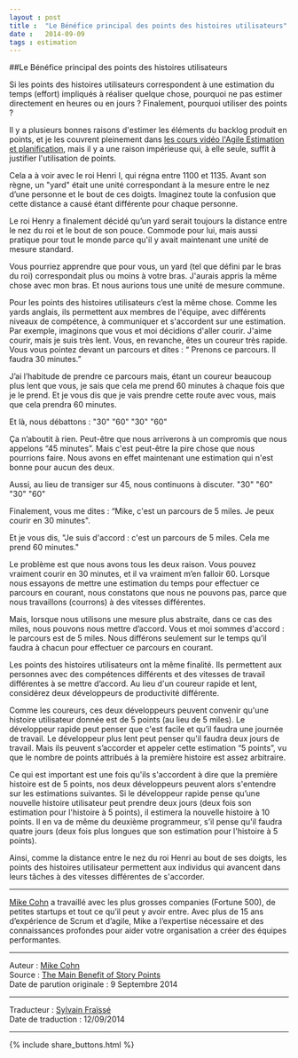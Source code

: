 ```yaml
---
layout : post
title :  "Le Bénéfice principal des points des histoires utilisateurs"
date :   2014-09-09
tags : estimation
---
```


##Le Bénéfice principal des points des histoires utilisateurs

Si les points des histoires utilisateurs correspondent à une estimation du temps (effort) impliqués à réaliser quelque chose, pourquoi ne pas estimer directement en heures ou en jours ? Finalement, pourquoi utiliser des points ?

Il y a plusieurs bonnes raisons d'estimer les éléments du backlog produit en points, et je les couvrent pleinement dans [les cours vidéo l'Agile Estimation et planification](https://www.frontrowagile.com/courses/agile-estimating-and-planning?_ga=1.251865609.1401542008.1410333838), mais il y a une raison impérieuse qui, à elle seule, suffit à justifier l'utilisation de points.

Cela a à voir avec le roi Henri I, qui régna entre 1100 et 1135. Avant son règne, un "yard" était une unité correspondant à la mesure entre le nez d’une personne et le bout de ces doigts. Imaginez toute la confusion que cette distance a causé étant différente pour chaque personne.

Le roi Henry a finalement décidé qu’un yard serait toujours la distance entre le nez du roi et le bout de son pouce. Commode pour lui, mais aussi pratique pour tout le monde parce qu'il y avait maintenant une unité de mesure standard.

Vous pourriez apprendre que pour vous, un yard (tel que défini par le bras du roi) correspondait plus ou moins à votre bras. J'aurais appris la même chose avec mon bras. Et nous aurions tous une unité de mesure commune.

Pour les points des histoires utilisateurs c’est la même chose. Comme les yards anglais, ils permettent aux membres de l'équipe, avec différents niveaux de compétence, à communiquer et s'accordent sur une estimation. Par exemple, imaginons que vous et moi décidions d'aller courir. J'aime courir, mais je suis très lent. Vous, en revanche, êtes un coureur très rapide. Vous vous pointez devant un parcours et dites : “ Prenons ce parcours. Il faudra 30 minutes.”

J’ai l’habitude de prendre ce parcours mais, étant un coureur beaucoup plus lent que vous, je sais que cela me prend 60 minutes à chaque fois que je le prend. Et je vous dis que je vais prendre cette route avec vous, mais que cela prendra 60 minutes.

Et là, nous débattons : "30" "60" "30" "60"

Ça n’aboutit à rien. Peut-être que nous arriverons à un compromis que nous appelons “45 minutes”. Mais c'est peut-être la pire chose que nous pourrions faire. Nous avons en effet maintenant une estimation qui n'est bonne pour aucun des deux.

Aussi, au lieu de transiger sur 45, nous continuons à discuter. "30" "60" "30" "60"

Finalement, vous me dites : “Mike, c'est un parcours de 5 miles. Je peux courir en 30 minutes".

Et je vous dis, "Je suis d'accord : c'est un parcours de 5 miles. Cela me prend 60 minutes."

Le problème est que nous avons tous les deux raison. Vous pouvez vraiment courir en 30 minutes, et il va vraiment m’en falloir 60. Lorsque nous essayons de mettre une estimation du temps pour effectuer ce parcours en courant, nous constatons que nous ne pouvons pas, parce que nous travaillons (courrons) à des vitesses différentes.

Mais, lorsque nous utilisons une mesure plus abstraite, dans ce cas des miles, nous pouvons nous mettre d’accord. Vous et moi sommes d'accord : le parcours est de 5 miles. Nous différons seulement sur le temps qu’il faudra à chacun pour effectuer ce parcours en courant.

Les points des histoires utilisateurs ont la même finalité. Ils permettent aux personnes avec des compétences différents et des vitesses de travail différentes à se mettre d’accord. Au lieu d'un coureur rapide et lent, considérez deux développeurs de productivité différente.

Comme les coureurs, ces deux développeurs peuvent convenir qu'une histoire utilisateur donnée est de 5 points (au lieu de 5 miles). Le développeur rapide peut penser que c'est facile et qu’il faudra une journée de travail. Le développeur plus lent peut penser qu'il faudra deux jours de travail. Mais ils peuvent s’accorder et appeler cette estimation “5 points”, vu que le nombre de points attribués à la première histoire est assez arbitraire.

Ce qui est important est une fois qu'ils s'accordent à dire que la première histoire est de 5 points, nos deux développeurs peuvent alors s'entendre sur les estimations suivantes. Si le développeur rapide pense qu’une nouvelle histoire utilisateur peut prendre deux jours (deux fois son estimation pour l'histoire à 5 points), il estimera la nouvelle histoire à 10 points. Il en va de même du deuxième programmeur, s’il pense qu'il faudra quatre jours (deux fois plus longues que son estimation pour l'histoire à 5 points).

Ainsi, comme la distance entre le nez du roi Henri au bout de ses doigts, les points des histoires utilisateur permettent aux individus qui avancent dans leurs tâches à des vitesses différentes de s'accorder.

---

[Mike Cohn](http://www.mountaingoatsoftware.com/company/about-mike-cohn) a travaillé avec les plus grosses companies (Fortune 500), de petites startups et tout ce qu’il peut y avoir entre. Avec plus de 15 ans d’expérience de Scrum et d’agile, Mike a l’expertise nécessaire et des connaissances profondes pour aider votre organisation a créer des équipes performantes.

---
Auteur : [Mike Cohn](http://www.mountaingoatsoftware.com/company/about-mike-cohn)  
Source : [The Main Benefit of Story Points](http://www.mountaingoatsoftware.com/blog/the-main-benefit-of-story-points)  
Date de parution originale : 9 Septembre 2014  

---
Traducteur : [Sylvain Fraïssé](http://www.les-traducteurs-agiles.org/traducteurs/)  
Date de traduction : 12/09/2014  

---

{% include share_buttons.html %}
